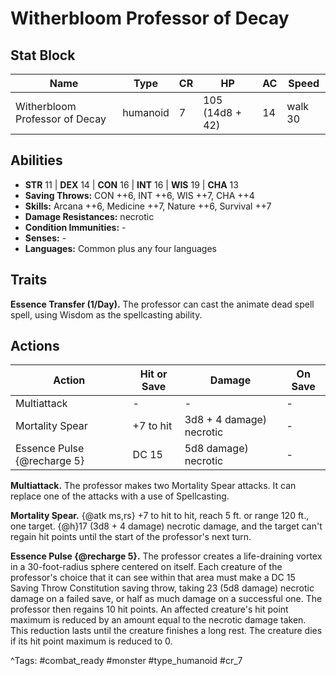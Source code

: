 # Witherbloom Professor of Decay

## Stat Block

| Name | Type | CR | HP | AC | Speed |
|------|------|----|----|----|-------|
| Witherbloom Professor of Decay | humanoid | 7 | 105 (14d8 + 42) | 14 | walk 30 |

## Abilities

- **STR** 11 | **DEX** 14 | **CON** 16 | **INT** 16 | **WIS** 19 | **CHA** 13
- **Saving Throws:** CON ++6, INT ++6, WIS ++7, CHA ++4  
- **Skills:** Arcana ++6, Medicine ++7, Nature ++6, Survival ++7  
- **Damage Resistances:** necrotic  
- **Condition Immunities:** -  
- **Senses:** -  
- **Languages:** Common plus any four languages

## Traits

**Essence Transfer (1/Day).** The professor can cast the animate dead spell spell, using Wisdom as the spellcasting ability.


## Actions

| Action | Hit or Save | Damage | On Save |
|--------|--------------|--------|----------|
| Multiattack | - | - | - |
| Mortality Spear | +7 to hit | 3d8 + 4 damage) necrotic | - |
| Essence Pulse {@recharge 5} | DC 15 | 5d8 damage) necrotic | - |

**Multiattack.** The professor makes two Mortality Spear attacks. It can replace one of the attacks with a use of Spellcasting.

**Mortality Spear.** {@atk ms,rs} +7 to hit to hit, reach 5 ft. or range 120 ft., one target. {@h}17 (3d8 + 4 damage) necrotic damage, and the target can't regain hit points until the start of the professor's next turn.

**Essence Pulse {@recharge 5}.** The professor creates a life-draining vortex in a 30-foot-radius sphere centered on itself. Each creature of the professor's choice that it can see within that area must make a DC 15 Saving Throw Constitution saving throw, taking 23 (5d8 damage) necrotic damage on a failed save, or half as much damage on a successful one. The professor then regains 10 hit points. An affected creature's hit point maximum is reduced by an amount equal to the necrotic damage taken. This reduction lasts until the creature finishes a long rest. The creature dies if its hit point maximum is reduced to 0.


^Tags: #combat_ready #monster #type_humanoid #cr_7